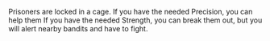 Prisoners are locked in a cage.
If you have the needed Precision, you can help them
If you have the needed Strength, you can break them out, but you will alert nearby bandits and have to fight.